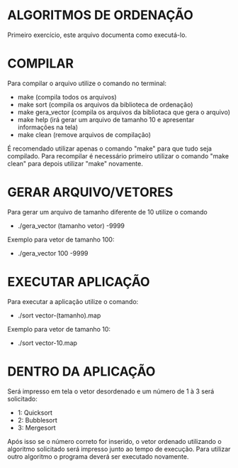 # ALGORITMOS DE ORDENAÇÃO
Primeiro exercício, este arquivo documenta como executá-lo.

# COMPILAR
Para compilar o arquivo utilize o comando no terminal:
  - make (compila todos os arquivos)
  - make sort (compila os arquivos da biblioteca de ordenação)
  - make gera_vector (compila os arquivos da bibliotaca que gera o arquivo)
  - make help (irá gerar um arquivo de tamanho 10 e apresentar informações na tela)
  - make clean (remove arquivos de compilação)

É recomendado utilizar apenas o comando "make" para que tudo seja compilado. Para recompilar
é necessário primeiro utilizar o comando "make clean" para depois utilizar "make" novamente.

# GERAR ARQUIVO/VETORES
Para gerar um arquivo de tamanho diferente de 10 utilize o comando
 - ./gera_vector (tamanho vetor) -9999

Exemplo para vetor de tamanho 100:
 - ./gera_vector 100 -9999

# EXECUTAR APLICAÇÃO
Para executar a aplicação utilize o comando:
 - ./sort vector-(tamanho).map

Exemplo para vetor de tamanho 10:
 - ./sort vector-10.map

# DENTRO DA APLICAÇÃO
Será impresso em tela o vetor desordenado e um número de 1 à 3 será solicitado:
 - 1: Quicksort
 - 2: Bubblesort
 - 3: Mergesort

Após isso se o número correto for inserido, o vetor ordenado utilizando o algoritmo solicitado
será impresso junto ao tempo de execução. Para utilizar outro algoritmo o programa deverá ser executado novamente.
